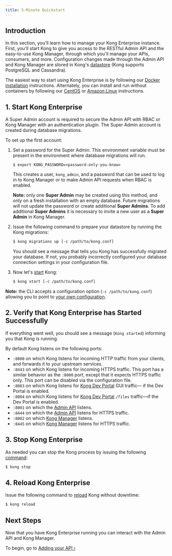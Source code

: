 ```yaml
---
title: 5-Minute Quickstart
---
```


## Introduction

In this section, you'll learn how to manage your Kong Enterprise instance. 
First, you'll start Kong to give you access to the RESTful Admin API and the 
easy-to-use Kong Manager, through which you'll manage your APIs, consumers, and 
more. Configuration changes made through the Admin API and Kong Manager are 
stored in Kong's [datastore][datastore-section] (Kong supports PostgreSQL 
and Cassandra).

The easiest way to start using Kong Enterprise is by following our 
[Docker installation][docker] instructions. Alternately, you can install and 
run without containers by following our [CentOS][centos] or 
[Amazon Linux][amazonlinux] instructions.

## 1. Start Kong Enterprise

A Super Admin account is required to secure the Admin API with RBAC or Kong 
Manager with an authentication plugin. The Super Admin account is created 
during database migrations. 

To set up the first account:

1. Set a password for the Super Admin. This environment variable must
    be present in the environment where database migrations will run. 

    ```
    $ export KONG_PASSWORD=<password-only-you-know>
    ```

    This creates a user, `kong_admin`, and a password that can be used to
    log in to Kong Manager or to make Admin API requests when RBAC is enabled.

    **Note:** only one **Super Admin** may be created using this method, and only
    on a fresh installation with an empty database.  Future migrations will not update the
    password or create additional **Super Admins**.  To add additional **Super
    Admins** it is necessary to invite a new user as a **Super Admin** in Kong Manager.

2. Issue the following command to prepare your datastore by running the Kong
    migrations:

    ```bash
    $ kong migrations up [-c /path/to/kong.conf]
    ```

    You should see a message that tells you Kong has successfully migrated your
    database. If not, you probably incorrectly configured your database
    connection settings in your configuration file.

3. Now let's [start][CLI] Kong:

    ```bash
    $ kong start [-c /path/to/kong.conf]
    ```

**Note:** the CLI accepts a configuration option (`-c /path/to/kong.conf`)
allowing you to point to [your own configuration](/0.13.x/configuration/#configuration-loading).

## 2. Verify that Kong Enterprise has Started Successfully

If everything went well, you should see a message (`Kong started`)
informing you that Kong is running.

By default Kong listens on the following ports:

- `:8000` on which Kong listens for incoming HTTP traffic from your
  clients, and forwards it to your upstream services.
- `:8443` on which Kong listens for incoming HTTPS traffic. This port has a
  similar behavior as the `:8000` port, except that it expects HTTPS
  traffic only. This port can be disabled via the configuration file.
- `:8003` on which Kong listens for [Kong Dev Portal][dev-portal] GUI traffic—
if the Dev Portal is enabled.
- `:8004` on which Kong listens for [Kong Dev Portal][dev-portal] `/files` 
  traffic—if the Dev Portal is enabled.
- `:8001` on which the [Admin API][API] listens.
- `:8444` on which the [Admin API][API] listens for HTTPS traffic.
- `:8002` on which [Kong Manager][kong-manager] listens.
- `:8445` on which [Kong Manager][kong-manager] listens for HTTPS traffic.


## 3. Stop Kong Enterprise

As needed you can stop the Kong process by issuing the following [command][CLI]:

```bash
$ kong stop
```

## 4. Reload Kong Enterprise

Issue the following command to [reload][CLI] Kong without downtime:

```bash
$ kong reload
```

## Next Steps

Now that you have Kong Enterprise running you can interact with the Admin API 
and Kong Manager.

To begin, go to [Adding your API &rsaquo;][adding-your-api]

[CLI]: /0.13.x/cli
[API]: /0.13.x/admin-api
[kong-manager]: /enterprise/{{page.kong_version}}/kong-manager/overview
[datastore-section]: /0.13.x/configuration/#datastore-section
[adding-your-api]: /enterprise/{{page.kong_version}}/getting-started/adding-your-api
[docker]: /enterprise/{{page.kong_version}}/installation/docker/
[centos]: /enterprise/{{page.kong_version}}/installation/centos/
[amazonlinux]: /enterprise/{{page.kong_version}}/installation/amazon-linux/
[dev-portal]: /enterprise/{{page.kong_version}}/developer-portal/introduction
